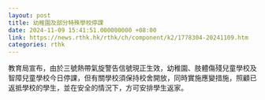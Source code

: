 ```yaml
---
layout: post
title: 幼稚園及部分特殊學校停課
date: 2024-11-09 15:41:51.000000000 +08:00
link: https://news.rthk.hk/rthk/ch/component/k2/1778304-20241109.htm
categories: rthk
---
```


教育局宣布，由於三號熱帶氣旋警告信號現正生效，幼稚園、肢體傷殘兒童學校及智障兒童學校今日停課，但有關學校須保持校舍開放，同時實施應變措施，照顧已返抵學校的學生，並在安全的情況下，方可安排學生返家。
